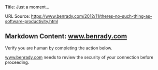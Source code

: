 Title: Just a moment...

URL Source: https://www.benrady.com/2012/11/theres-no-such-thing-as-software-productivity.html

Markdown Content:
www.benrady.com
---------------

Verify you are human by completing the action below.

www.benrady.com needs to review the security of your connection before proceeding.
